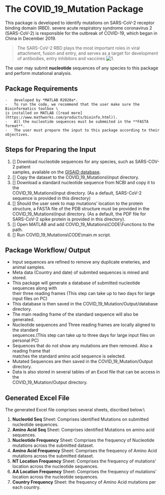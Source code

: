 # The COVID_19_Mutation Package
This package is developed to identify mutations on SARS-CoV-2 receptor binding domain (RBD).
severe acute respiratory syndrome coronavirus 2 (SARS-CoV-2) is responsible for the outbreak of COVID-19, which began in China in December 2019. 
> The SARS-CoV-2 RBD plays the most important roles in viral attachment, fusion and entry, and serves as a target for development of antibodies, entry inhibitors and vaccines ![1](https://www.nature.com/articles/s41423-020-0400-4).

The user may submit **nucleotide** sequences of any species to this package and perform mutational analysis.

## Package Requirements
	-	developed by *MATLAB R2020a*.
	-	To run the code, we recommend that the user make sure the Bioinformatics toolbox \
	is installed on MATLAB ([read more](https://www.mathworks.com/products/bioinfo.html)).
	-	All the nucleotide sequences must be submmited in the **FASTA format**.
	-	The user must prepare the input to this package according to their objectives.
	
## Steps for Preparing the **Input**
1.	[] Download nucleotide sequences for any species, such as SARS-COV-2 patient \
samples, available on the [GISAID database](https://www.gisaid.org/).
2.	[] Copy the dataset to the COVID_19_Mutations\Input directory.
3.	[] Download a standard nucleotide sequence from NCBI and copy it to the\
COVID_19_Mutations\Input directory. (As a default, SARS-CoV-2 sequence is provided in this directory)
4.	[] Should the user seek to map mutations’ location to the protein \
structure, a FASTA file of the PDB structure must be provided in the \
COVID_19_Mutations\Input directory. (As a default, the PDF file for SARS-CoV-2 spike protein is provided in this directory).
5.	[] Open MATLAB and add COVID_19_Mutations\CODE\Functions to the path.
6.	[] Run COVID_19_Mutations\CODE\main.m script.
	
## Package Workflow/ Output
-	Input sequences are refined to remove any duplicate eneteries, and animal samples.
-	Meta data (Country and date) of submited sequences is mined and stored.
-	This package will generate a database of submitted nucleotide sequences along with\
their three reading frames (This step can take up to two days for large input files on PC)
-	This database is then saved in the COVID_19_Mutation/Output/database directory.
- 	The main reading frame of the standard sequence will also be generated.
-	Nucleotide sequences and Three reading frames are locally aligned to the standard \
sequences.(This step can take up to three days for large input files on personal PC)
-	Sequences that do not show any mutations are then removed. Also a reading frame that \
matches the standard amino acid sequence is selected.
-	Mutated Sequences are then saved in the COVID_19_Mutation/Output directory.
-	Data is also stored in several tables of an Excel file that can be access in the \
COVID_19_Mutation/Output directory.

## Generated Excel File
The generated Excel file comprises several sheets, discribed below:\
1. **Nucleotid Seq** Sheet: Comprises identified Mutations on submitted nucleotide sequences.
2. **Amino Acid Seq** Sheet: Comprises identified Mutations on amino acid sequences.
3. **Nucleotide Frequency** Sheet: Comprises the frequency of Nucleotide mutations across the submitted dataset.
4. **Amino Acid Frequency** Sheet: Comprises the frequency of Amino Acid mutations across the submitted dataset.
5. **NT Location Frequency** Sheet: Comprises the frequency of mutations' location across the nucleotide sequences.
6. **AA Location Frequency** Sheet: Comprises the frequency of mutations' location across the nucleotide sequences.
7. **Country Frequency** Sheet: the frequency of Amino Acid mutations per each country.


	